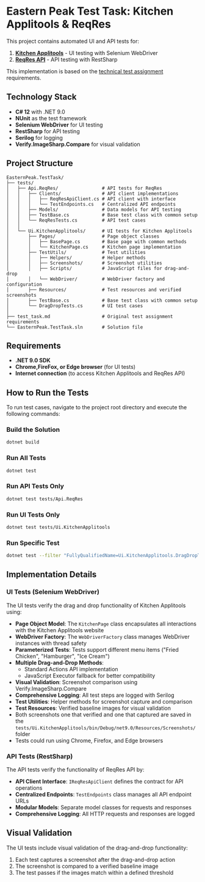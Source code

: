 # Eastern Peak Test Task: Kitchen Applitools & ReqRes 

This project contains automated UI and API tests for:

1. **[Kitchen Applitools](https://kitchen.applitools.com/)** - UI testing with Selenium WebDriver
2. **[ReqRes API](https://reqres.in/)** - API testing with RestSharp

This implementation is based on the [technical test assignment](./test_task.md) requirements.

## Technology Stack

- **C# 12** with .NET 9.0
- **NUnit** as the test framework
- **Selenium WebDriver** for UI testing
- **RestSharp** for API testing
- **Serilog** for logging
- **Verify.ImageSharp.Compare** for visual validation

## Project Structure

```
EasternPeak.TestTask/
├── tests/
│   ├── Api.ReqRes/                # API tests for ReqRes
│   │   ├── Clients/               # API client implementations
│   │   │   ├── ReqResApiClient.cs # API client with interface
│   │   │   └── TestEndpoints.cs   # Centralized API endpoints
│   │   ├── Models/                # Data models for API testing
│   │   ├── TestBase.cs            # Base test class with common setup
│   │   └── ReqResTests.cs         # API test cases
│   │
│   └── Ui.KitchenApplitools/      # UI tests for Kitchen Applitools
│       ├── Pages/                 # Page object classes
│       │   ├── BasePage.cs        # Base page with common methods
│       │   └── KitchenPage.cs     # Kitchen page implementation
│       ├── TestUtils/             # Test utilities
│       │   ├── Helpers/           # Helper methods
│       │   ├── Screenshots/       # Screenshot utilities
│       │   ├── Scripts/           # JavaScript files for drag-and-drop
│       │   └── WebDriver/         # WebDriver factory and configuration
│       ├── Resources/             # Test resources and verified screenshots
│       ├── TestBase.cs            # Base test class with common setup
│       └── DragDropTests.cs       # UI test cases
│
├── test_task.md                   # Original test assignment requirements
└── EasternPeak.TestTask.sln       # Solution file
```

## Requirements

- **.NET 9.0 SDK**
- **Chrome,FireFox, or Edge browser** (for UI tests)
- **Internet connection** (to access Kitchen Applitools and ReqRes API)

## How to Run the Tests

To run test cases, navigate to the project root directory and execute the following commands:

### Build the Solution

```bash
dotnet build
```

### Run All Tests

```bash
dotnet test
```

### Run API Tests Only

```bash
dotnet test tests/Api.ReqRes
```

### Run UI Tests Only

```bash
dotnet test tests/Ui.KitchenApplitools
```

### Run Specific Test

```bash
dotnet test --filter "FullyQualifiedName=Ui.KitchenApplitools.DragDropTests.DragAndDrop_StandardActions_OrderTicketContainsItem"
```

## Implementation Details

### UI Tests (Selenium WebDriver)

The UI tests verify the drag and drop functionality of Kitchen Applitools using:

- **Page Object Model**: The `KitchenPage` class encapsulates all interactions with the Kitchen Applitools website
- **WebDriver Factory**: The `WebDriverFactory` class manages WebDriver instances with thread safety
- **Parameterized Tests**: Tests support different menu items ("Fried Chicken", "Hamburger", "Ice Cream")
- **Multiple Drag-and-Drop Methods**:
  - Standard Actions API implementation
  - JavaScript Executor fallback for better compatibility
- **Visual Validation**: Screenshot comparison using Verify.ImageSharp.Compare
- **Comprehensive Logging**: All test steps are logged with Serilog
- **Test Utilities**: Helper methods for screenshot capture and comparison
- **Test Resources**: Verified baseline images for visual validation
- Both screenshots one that verified and one that captured are saved in the `tests/Ui.KitchenApplitools/bin/Debug/net9.0/Resources/Screenshots/` folder
- Tests could run using Chrome, Firefox, and Edge browsers

### API Tests (RestSharp)

The API tests verify the functionality of ReqRes API by:

- **API Client Interface**: `IReqResApiClient` defines the contract for API operations
- **Centralized Endpoints**: `TestEndpoints` class manages all API endpoint URLs
- **Modular Models**: Separate model classes for requests and responses
- **Comprehensive Logging**: All HTTP requests and responses are logged

## Visual Validation

The UI tests include visual validation of the drag-and-drop functionality:

1. Each test captures a screenshot after the drag-and-drop action
2. The screenshot is compared to a verified baseline image
3. The test passes if the images match within a defined threshold

